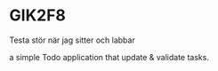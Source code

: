# GIK2F8

Testa stör när jag sitter och labbar

a simple Todo application that update & validate tasks.
